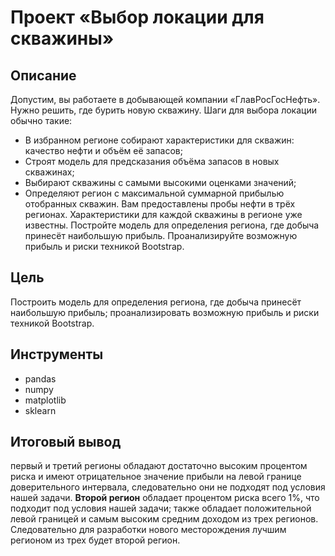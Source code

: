 # Проект «Выбор локации для скважины»
## Описание 
Допустим, вы работаете в добывающей компании «ГлавРосГосНефть». Нужно решить, где бурить новую скважину. 
Шаги для выбора локации обычно такие:
- В избранном регионе собирают характеристики для скважин: качество нефти и объём её запасов;
- Строят модель для предсказания объёма запасов в новых скважинах;
- Выбирают скважины с самыми высокими оценками значений;
- Определяют регион с максимальной суммарной прибылью отобранных скважин.
Вам предоставлены пробы нефти в трёх регионах. Характеристики для каждой скважины в регионе уже известны. Постройте модель для определения региона, где добыча принесёт наибольшую прибыль. Проанализируйте возможную прибыль и риски техникой Bootstrap.
## Цель
Построить модель для определения региона, где добыча принесёт наибольшую прибыль; проанализировать возможную прибыль и риски техникой Bootstrap.
## Инструменты
- pandas
- numpy
- matplotlib
- sklearn
## Итоговый вывод
 первый и третий регионы обладают достаточно высоким процентом риска и имеют отрицательное значение прибыли на левой границе доверительного интервала, следовательно они не подходят под условия нашей задачи. **Второй регион** обладает процентом риска всего 1%, что подходит под условия нашей задачи; также обладает положительной левой границей и самым высоким средним доходом из трех регионов. Следовательно для разработки нового месторождения лучшим регионом из трех будет второй регион.
